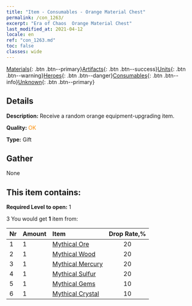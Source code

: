 ```yaml
---
title: "Item - Consumables - Orange Material Chest"
permalink: /con_1263/
excerpt: "Era of Chaos  Orange Material Chest"
last_modified_at: 2021-04-12
locale: en
ref: "con_1263.md"
toc: false
classes: wide
---
```

 [Materials](/){: .btn .btn--primary}[Artifacts](/Artifacts/){: .btn .btn--success}[Units](/Units/){: .btn .btn--warning}[Heroes](/Heroes/){: .btn .btn--danger}[Consumables](/Consumables/){: .btn .btn--info}[Unknown](/Unknown/){: .btn .btn--primary}

## Details
 **Description:** Receive a random orange equipment-upgrading item.

 **Quality:** <span style="color: #FF8C00">OK</span>

 **Type:** Gift

## Gather

  None

## This item contains:

 **Required Level to open:** 1

 3 You would get **1** item  from:

  | Nr | Amount |     Item    | Drop Rate,% |
  |:---|:-------|:------------|:---------:|
  | 1 | 1 | [Mythical Ore](/Items/mat_61/) | 20 | 
  | 2 | 1 | [Mythical Wood](/Items/mat_62/) | 20 | 
  | 3 | 1 | [Mythical Mercury](/Items/mat_63/) | 20 | 
  | 4 | 1 | [Mythical Sulfur](/Items/mat_64/) | 20 | 
  | 5 | 1 | [Mythical Gems](/Items/mat_65/) | 10 | 
  | 6 | 1 | [Mythical Crystal](/Items/mat_66/) | 10 | 
